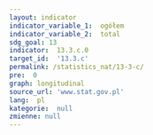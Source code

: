 ```yaml
---
layout: indicator
indicator_variable_1:  ogółem
indicator_variable_2:  total
sdg_goal: 13
indicator:  13.3.c.0
target_id:  '13.3.c'
permalink: /statistics_nat/13-3-c/
pre:  0
graph: longitudinal
source_url: 'www.stat.gov.pl'
lang:  pl
kategorie:  null
zmienne: null
---
```

